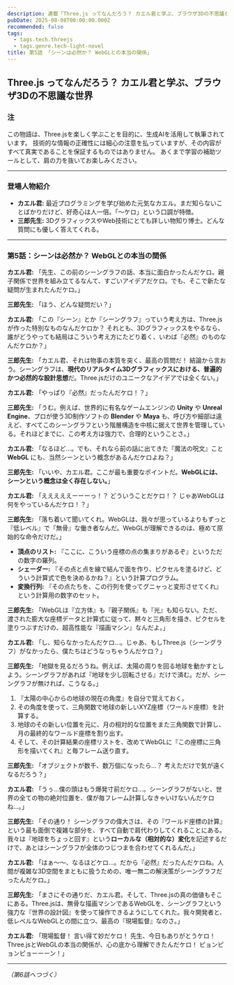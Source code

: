 ```yaml
---
description: 連載「Three.js ってなんだろう？ カエル君と学ぶ、ブラウザ3Dの不思議な世界」
pubDate: 2025-08-08T00:00:00.000Z
recommended: false
tags:
  - tags.tech.threejs
  - tags.genre.tech-light-novel
title: 第5話 「シーンは必然か？ WebGLとの本当の関係」 
---
```


## Three.js ってなんだろう？ カエル君と学ぶ、ブラウザ3Dの不思議な世界

### 注

この物語は、Three.jsを楽しく学ぶことを目的に、生成AIを活用して執筆されています。
技術的な情報の正確性には細心の注意を払っていますが、その内容がすべて真実であることを保証するものではありません。
あくまで学習の補助ツールとして、肩の力を抜いてお楽しみください。

---

### 登場人物紹介

*   **カエル君:** 最近プログラミングを学び始めた元気なカエル。まだ知らないことばかりだけど、好奇心は人一倍。「〜ケロ」という口調が特徴。
*   **三郎先生:** 3DグラフィックスやWeb技術にとても詳しい物知り博士。どんな質問にも優しく答えてくれる。

---

### 第5話：シーンは必然か？ WebGLとの本当の関係

**カエル君:** 「先生、この前のシーングラフの話、本当に面白かったんだケロ。親子関係で世界を組み立てるなんて、すごいアイデアだケロ。でも、そこで新たな疑問が生まれたんだケロ。」

**三郎先生:** 「ほう、どんな疑問だい？」

**カエル君:** 「この『シーン』とか『シーングラフ』っていう考え方は、Three.jsが作った特別なものなんだケロか？ それとも、3Dグラフィックスをやるなら、誰がどうやっても結局はこういう考え方にたどり着く、いわば『必然』のものなんだケロか？」

**三郎先生:** 「カエル君、それは物事の本質を突く、最高の質問だ！ 結論から言おう。シーングラフは、**現代のリアルタイム3Dグラフィックスにおける、普遍的かつ必然的な設計思想**だ。Three.jsだけのユニークなアイデアでは全くない。」

**カエル君:** 「やっぱり『必然』だったんだケロ！？」

**三郎先生:** 「うむ。例えば、世界的に有名なゲームエンジンの **Unity** や **Unreal Engine**、プロが使う3D制作ソフトの **Blender** や **Maya** も、呼び方や細部は違えど、すべてこのシーングラフという階層構造を中核に据えて世界を管理している。それほどまでに、この考え方は強力で、合理的ということさ。」

**カエル君:** 「なるほど…。でも、それなら前の話に出てきた『魔法の呪文』こと **WebGL** にも、当然シーンという概念があるんだケロよね？」

**三郎先生:** 「いいや、カエル君。ここが最も重要なポイントだ。**WebGLには、シーンという概念は全く存在しない。**」

**カエル君:** 「えええええーーーっ！？ どういうことだケロ！？ じゃあWebGLは何をやっているんだケロ！？」

**三郎先生:** 「落ち着いて聞いてくれ。WebGLは、我々が思っているよりもずっと『低レベル』で『無骨』な働き者なんだ。WebGLが理解できるのは、極めて原始的な命令だけだ。」
  
*   **頂点のリスト:** 『ここに、こういう座標の点の集まりがあるぞ』というただの数字の羅列。
*   **シェーダー:** 『その点と点を線で結んで面を作り、ピクセルを塗るけど、どういう計算式で色を決めるかね？』という計算プログラム。
*   **変換行列:** 『その点たちを、この行列を使ってグニャっと変形させてくれ』という計算用の数字のセット。

**三郎先生:** 「WebGLは『立方体』も『親子関係』も『光』も知らない。ただ、渡された膨大な座標データと計算式に従って、黙々と三角形を描き、ピクセルを塗りつぶすだけの、超高性能な『描画マシン』なんだよ。」

**カエル君:** 「し、知らなかったんだケロ…。じゃあ、もしThree.js（シーングラフ）がなかったら、僕たちはどうなっちゃうんだケロ？」

**三郎先生:** 「地獄を見るだろうね。例えば、太陽の周りを回る地球を動かすとしよう。シーングラフがあれば『地球を少し回転させる』だけで済む。だが、シーングラフが無ければ、こうなる。」

1.  『太陽の中心からの地球の現在の角度』を自分で覚えておく。
2.  その角度を使って、三角関数で地球の新しいXYZ座標（ワールド座標）を計算する。
3.  地球のその新しい位置を元に、月の相対的な位置をまた三角関数で計算し、月の最終的なワールド座標を割り出す。
4.  そして、その計算結果の座標リストを、改めてWebGLに『この座標に三角形を描いてくれ』と毎フレーム送り直す。

**三郎先生:** 「オブジェクトが数千、数万個になったら…？ 考えただけで気が遠くなるだろう？」

**カエル君:** 「うぅ…僕の頭はもう爆発寸前だケロ…。シーングラフがないと、世界の全ての物の絶対位置を、僕が毎フレーム計算しなきゃいけないんだケロね…。」

**三郎先生:** 「その通り！ シーングラフの偉大さは、その『ワールド座標の計算』という最も面倒で複雑な部分を、すべて自動で肩代わりしてくれることにある。我々は『地球をちょっと回す』という**ローカルな（相対的な）変化**を記述するだけで、あとはシーングラフが全体のつじつまを合わせてくれるんだ。」

**カエル君:** 「はぁ〜〜、なるほどケロ…。だから『必然』だったんだケロね。人間が複雑な3D空間をまともに扱うための、唯一無二の解決策がシーングラフだったんだケロ。」

**三郎先生:** 「まさにその通りだ、カエル君。そして、Three.jsの真の価値もそこにある。Three.jsは、無骨な描画マシンであるWebGLを、シーングラフという強力な『世界の設計図』を使って操作できるようにしてくれた。我々開発者と、低レベルなWebGLとの間に立つ、最高の『現場監督』なのさ。」

**カエル君:** 「現場監督！ 言い得て妙だケロ！ 先生、今日もありがとうケロ！ Three.jsとWebGLの本当の関係が、心の底から理解できたんだケロ！ ピョンピョンピョーーーン！」

---
*（第6話へつづく）*
